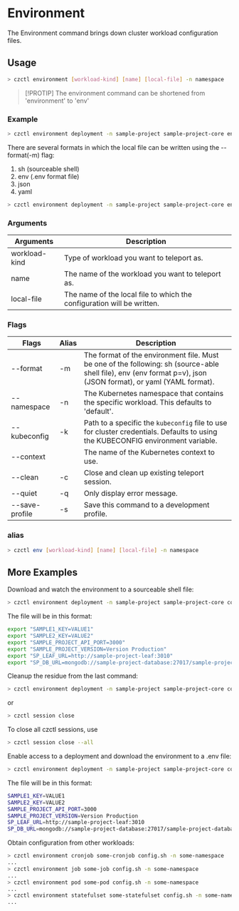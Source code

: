 # Environment

The Environment command brings down cluster workload configuration files.

## Usage

```bash
> czctl environment [workload-kind] [name] [local-file] -n namespace
```

> [!PROTIP]
> The environment command can be shortened from 'environment' to 'env'

### Example

```bash
> czctl environment deployment -n sample-project sample-project-core env.sh
```

There are several formats in which the local file can be written using the --format(-m) flag:

1. sh (sourceable shell)
2. env (.env format file)
3. json
4. yaml

```bash
> czctl environment deployment -n sample-project sample-project-core env.json --format json
```

### Arguments

| Arguments     | Description                                                            |
| ------------- | ---------------------------------------------------------------------- |
| workload-kind | Type of workload you want to teleport as.                              |
| name          | The name of the workload you want to teleport as.                      |
| local-file    | The name of the local file to which the configuration will be written. |

### Flags

| Flags          | Alias | Description                                                                                                                                                     |
| -------------- | ----- | --------------------------------------------------------------------------------------------------------------------------------------------------------------- |
| --format       | -m    | The format of the environment file. Must be one of the following: sh (source-able shell file), env (env format p=v), json (JSON format), or yaml (YAML format). |
| --namespace    | -n    | The Kubernetes namespace that contains the specific workload. This defaults to 'default'.                                                                       |
| --kubeconfig   | -k    | Path to a specific the `kubeconfig` file to use for cluster credentials. Defaults to using the KUBECONFIG environment variable.                                 |
| --context      |       | The name of the Kubernetes context to use.                                                                                                                      |
| --clean        | -c    | Close and clean up existing teleport session.                                                                                                                   |
| --quiet        | -q    | Only display error message.                                                                                                                                     |
| --save-profile | -s    | Save this command to a development profile.                                                                                                                     |

### alias

```bash
> czctl env [workload-kind] [name] [local-file] -n namespace
```

## More Examples

Download and watch the environment to a sourceable shell file:

```bash
> czctl environment deployment -n sample-project sample-project-core core.sh --format sh
```

The file will be in this format:

```bash
export "SAMPLE1_KEY=VALUE1"
export "SAMPLE2_KEY=VALUE2"
export "SAMPLE_PROJECT_API_PORT=3000"
export "SAMPLE_PROJECT_VERSION=Version Production"
export "SP_LEAF_URL=http://sample-project-leaf:3010"
export "SP_DB_URL=mongodb://sample-project-database:27017/sample-project-database"
```

Cleanup the residue from the last command:

```bash
> czctl environment deployment -n sample-project sample-project-core core.sh --format sh --clean
```

or

```bash
> czctl session close
```

To close all czctl sessions, use

```bash
> czctl session close --all
```

Enable access to a deployment and download the environment to a .env file:

```bash
> czctl environment deployment -n sample-project sample-project-core core.env --format env
```

The file will be in this format:

```bash
SAMPLE1_KEY=VALUE1
SAMPLE2_KEY=VALUE2
SAMPLE_PROJECT_API_PORT=3000
SAMPLE_PROJECT_VERSION=Version Production
SP_LEAF_URL=http://sample-project-leaf:3010
SP_DB_URL=mongodb://sample-project-database:27017/sample-project-database
```

Obtain configuration from other workloads:

```bash
> czctl environment cronjob some-cronjob config.sh -n some-namespace
...
> czctl environment job some-job config.sh -n some-namespace
...
> czctl environment pod some-pod config.sh -n some-namespace
...
> czctl environment statefulset some-statefulset config.sh -n some-namespace
...
```
